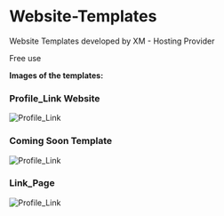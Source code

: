 # Website-Templates

Website Templates developed by XM - Hosting Provider

Free use


**Images of the templates:**

### Profile_Link Website

![Profile_Link](https://i.imgur.com/yxvtyqe.png)

### Coming Soon Template

![Profile_Link](https://i.imgur.com/4LlvPbq.png)


### Link_Page 

![Profile_Link](https://i.imgur.com/tLEKYJ7.png)





